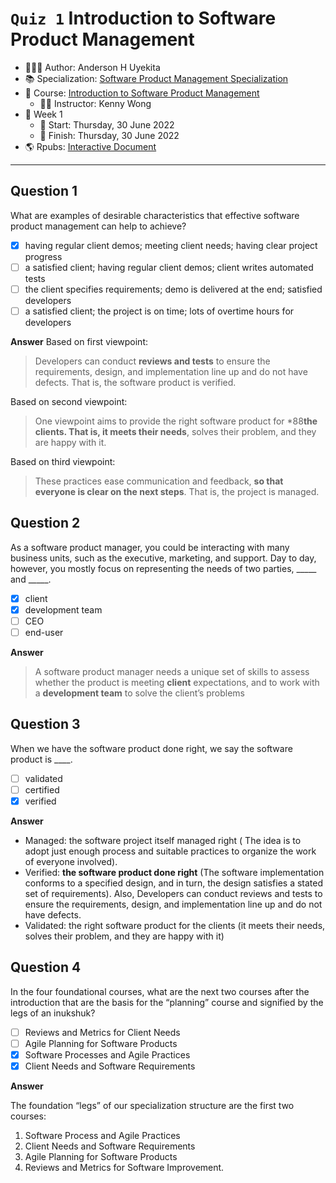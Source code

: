 `Quiz 1` Introduction to Software Product Management
================

-   👨🏻‍💻 Author: Anderson H Uyekita
-   📚 Specialization:
    <a href="https://www.coursera.org/specializations/product-management"
    target="_blank" rel="noopener">Software Product Management
    Specialization</a>
-   📖 Course: <a
    href="https://www.coursera.org/learn/introduction-to-software-product-management"
    target="_blank" rel="noopener">Introduction to Software Product
    Management</a>
    -   🧑‍🏫 Instructor: Kenny Wong
-   📆 Week 1
    -   🚦 Start: Thursday, 30 June 2022
    -   🏁 Finish: Thursday, 30 June 2022
-   🌎 Rpubs: [Interactive
    Document](https://rpubs.com/AndersonUyekita/quiz-1_introduction-to-software-product-management)

------------------------------------------------------------------------

## Question 1

What are examples of desirable characteristics that effective software
product management can help to achieve?

-   [x] having regular client demos; meeting client needs; having clear
    project progress
-   [ ] a satisfied client; having regular client demos; client writes
    automated tests
-   [ ] the client specifies requirements; demo is delivered at the end;
    satisfied developers
-   [ ] a satisfied client; the project is on time; lots of overtime
    hours for developers

**Answer** Based on first viewpoint:

> Developers can conduct **reviews and tests** to ensure the
> requirements, design, and implementation line up and do not have
> defects. That is, the software product is verified.

Based on second viewpoint:

> One viewpoint aims to provide the right software product for \*88**the
> clients. That is, it meets their needs**, solves their problem, and
> they are happy with it.

Based on third viewpoint:

> These practices ease communication and feedback, **so that everyone is
> clear on the next steps**. That is, the project is managed.

## Question 2

As a software product manager, you could be interacting with many
business units, such as the executive, marketing, and support. Day to
day, however, you mostly focus on representing the needs of two parties,
\_\_\_\_\_ and \_\_\_\_\_.

-   [x] client
-   [x] development team
-   [ ] CEO
-   [ ] end-user

**Answer**

> A software product manager needs a unique set of skills to assess
> whether the product is meeting **client** expectations, and to work
> with a **development team** to solve the client’s problems

## Question 3

When we have the software product done right, we say the software
product is \_\_\_\_.

-   [ ] validated
-   [ ] certified
-   [x] verified

**Answer**

-   Managed: the software project itself managed right ( The idea is to
    adopt just enough process and suitable practices to organize the
    work of everyone involved).
-   Verified: **the software product done right** (The software
    implementation conforms to a specified design, and in turn, the
    design satisfies a stated set of requirements). Also, Developers can
    conduct reviews and tests to ensure the requirements, design, and
    implementation line up and do not have defects.
-   Validated: the right software product for the clients (it meets
    their needs, solves their problem, and they are happy with it)

## Question 4

In the four foundational courses, what are the next two courses after
the introduction that are the basis for the “planning” course and
signified by the legs of an inukshuk?

-   [ ] Reviews and Metrics for Client Needs
-   [ ] Agile Planning for Software Products
-   [x] Software Processes and Agile Practices
-   [x] Client Needs and Software Requirements

**Answer**

The foundation “legs” of our specialization structure are the first two
courses:

1.  Software Process and Agile Practices
2.  Client Needs and Software Requirements
3.  Agile Planning for Software Products
4.  Reviews and Metrics for Software Improvement.

